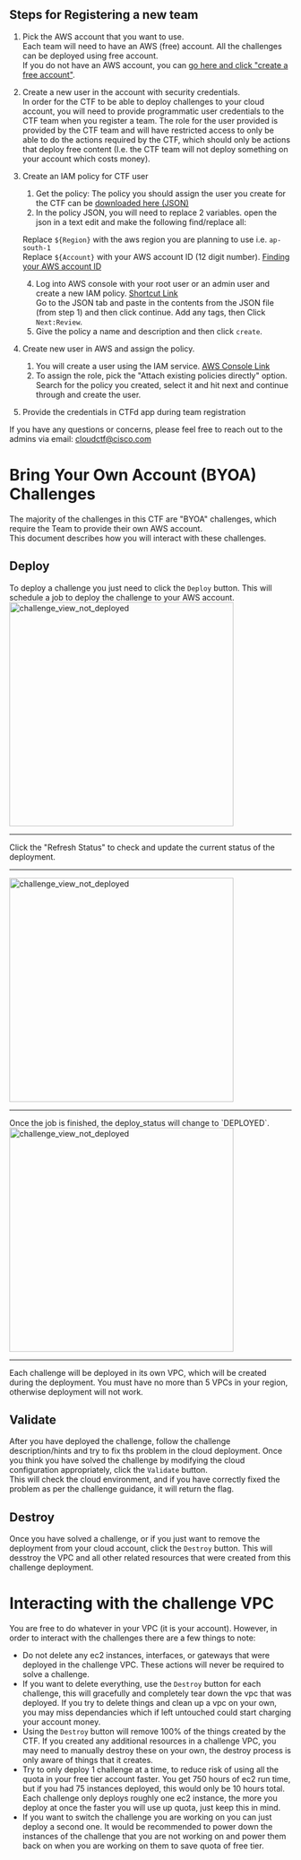 <br>
<br>

## Steps for Registering a new team

1. Pick the AWS account that you want to use.  
   Each team will need to have an AWS (free) account. All the challenges can be deployed using free account.  
   If you do not have an AWS account, you can [go here and click "create a free account"](https://aws.amazon.com/free/?trk=ps_a134p000003yBfsAAE&trkCampaign=acq_paid_search_brand&sc_channel=ps&sc_campaign=acquisition_US&sc_publisher=google&sc_category=core&sc_country=US&sc_geo=NAMER&sc_outcome=acq&sc_detail=%2Bcreate%20%2Baws%20%2Baccount&sc_content=Account_bmm&sc_segment=438195700997&sc_medium=ACQ-P|PS-GO|Brand|Desktop|SU|AWS|Core|US|EN|Text&s_kwcid=AL!4422!3!438195700997!b!!g!!%2Bcreate%20%2Baws%20%2Baccount&ef_id=CjwKCAjw7--KBhAMEiwAxfpkWJwRVjpuXNfVhQxI0idhvMVSlDyY9DXOMGi8kXLUHDo_VEc27lKHrBoCoYsQAvD_BwE:G:s&s_kwcid=AL!4422!3!438195700997!b!!g!!%2Bcreate%20%2Baws%20%2Baccount&all-free-tier.sort-by=item.additionalFields.SortRank&all-free-tier.sort-order=asc&awsf.Free%20Tier%20Types=*all&awsf.Free%20Tier%20Categories=*all).

2. Create a new user in the account with security credentials.  
   In order for the CTF to be able to deploy challenges to your cloud account, you will need to provide programmatic user credentials to the CTF team when you register a team. The role for the user provided is provided by the CTF team and will have restricted access to only be able to do the actions required by the CTF, which should only be actions that deploy free content (I.e. the CTF team will not deploy something on your account which costs money).
3. Create an IAM policy for CTF user
   1. Get the policy: The policy you should assign the user you create for the CTF can be [downloaded here (JSON)](https://ctfd-custom-policy.s3.ap-south-1.amazonaws.com/final-policy.json)
   2. In the policy JSON, you will need to replace 2 variables. open the json in a text edit and make the following find/replace all:

   Replace `${Region}` with the aws region you are planning to use i.e. `ap-south-1`  
   Replace `${Account}` with your AWS account ID (12 digit number). [Finding your AWS account ID](https://docs.aws.amazon.com/general/latest/gr/acct-identifiers.html#FindingYourAccountIdentifiers)  
   
   4. Log into AWS console with your root user or an admin user and create a new IAM policy. [Shortcut Link](https://console.aws.amazon.com/iam/home#/policies$new?step=edit)  
      Go to the JSON tab and paste in the contents from the JSON file (from step 1) and then click continue. Add any tags, then Click `Next:Review`.
   5. Give the policy a name and description and then click `create`.
4. Create new user in AWS and assign the policy.
   1. You will create a user using the IAM service. [AWS Console Link](https://console.aws.amazon.com/iam/home#/users$new?step=details)
   2. To assign the role, pick the "Attach existing policies directly" option. Search for the policy you created, select it and hit next and continue through and create the user.
5. Provide the credentials in CTFd app during team registration


If you have any questions or concerns, please feel free to reach out to the admins via email: cloudctf@cisco.com
<br>

# Bring Your Own Account (BYOA) Challenges
The majority of the challenges in this CTF are "BYOA" challenges, which require the Team to provide their own AWS account.  
This document describes how you will interact with these challenges.

## Deploy
To deploy a challenge you just need to click the `Deploy` button. This will schedule a job to deploy the challenge to your AWS account.
<img src="/files/8293a41512ec7c665376f762a6b97072/challenge_view_not_deployed.png" alt="challenge_view_not_deployed" width="400"/>
<hr>
Click the "Refresh Status" to check and update the current status of the deployment.
<hr>
<img src="/files/f3842f3b80ddafb1880e4f523da748c7/bcd_view_deploying.png" alt="challenge_view_not_deployed" width="400"/>
<hr>
Once the job is finished, the deploy_status will change to `DEPLOYED`.<br>
<img src="/files/7364672bf103127b2c793f4e6b7088b9/byoa_deployed.png" alt="challenge_view_not_deployed" width="400"/>
<hr>
Each challenge will be deployed in its own VPC, which will be created during the deployment. You must have no more than 5 VPCs in your region, otherwise deployment will not work.

## Validate
After you have deployed the challenge, follow the challenge description/hints and try to fix ths problem in the cloud deployment.
Once you think you have solved the challenge by modifying the cloud configuration appropriately, click the `Validate` button.  
This will check the cloud environment, and if you have correctly fixed the problem as per the challenge guidance, it will return the flag.

## Destroy
Once you have solved a challenge, or if you just want to remove the deployment from your cloud account, click the `Destroy` button.
This will desstroy the VPC and all other related resources that were created from this challenge deployment.


# Interacting with the challenge VPC
You are free to do whatever in your VPC (it is your account). However, in order to interact with the challenges there are a few things to note:

- Do not delete any ec2 instances, interfaces, or gateways that were deployed in the challenge VPC. These actions will never be required to solve a challenge.
- If you want to delete everything, use the `Destroy` button for each challenge, this will gracefully and completely tear down the vpc that was deployed. If you try to delete things and clean up a vpc on your own, you may miss dependancies which if left untouched could start charging your account money. 
- Using the `Destroy` button will remove 100% of the things created by the CTF. If you created any additional resources in a challenge VPC, you may need to manually destroy these on your own, the destroy process is only aware of things that it creates.
- Try to only deploy 1 challenge at a time, to reduce risk of using all the quota in your free tier account faster. You get 750 hours of ec2 run time, but if you had 75 instances deployed, this would only be 10 hours total. Each challenge only deploys roughly one ec2 instance, the more you deploy at once the faster you will use up quota, just keep this in mind.
- If you want to switch the challenge you are working on you can just deploy a second one. It would be recommended to power down the instances of the challenge that you are not working on and power them back on when you are working on them to save quota of free tier.